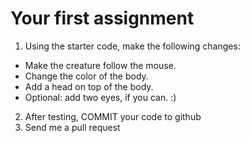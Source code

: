 # Your first assignment

1. Using the starter code, make the following changes:
  * Make the creature follow the mouse.
  * Change the color of the body.
  * Add a head on top of the body.
  * Optional:  add two eyes, if you can.  :)
2. After testing, COMMIT your code to github
3. Send me a pull request


